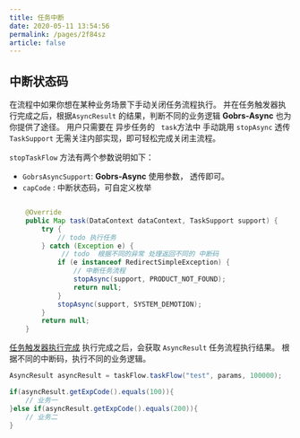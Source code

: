 ```yaml
---
title: 任务中断
date: 2020-05-11 13:54:56
permalink: /pages/2f84sz
article: false
---
```


## 中断状态码

在流程中如果你想在某种业务场景下手动关闭任务流程执行。 并在任务触发器执行完成之后，根据<code>AsyncResult</code> 的结果，判断不同的业务逻辑
**Gobrs-Async** 也为你提供了途径。 用户只需要在 异步任务的 <code> task</code>方法中 手动跳用 <code>stopAsync</code> 透传<code>TaskSupport</code>
无需关注内部实现，即可轻松完成关闭主流程。

<code>stopTaskFlow</code> 方法有两个参数说明如下：

* <code>GobrsAsyncSupport</code>: **Gobrs-Async** 使用参数， 透传即可。
* <code>capCode</code> : 中断状态码，可自定义枚举

```java 

    @Override
    public Map task(DataContext dataContext, TaskSupport support) {
        try {
            // todo 执行任务
        } catch (Exception e) {
             // todo  根据不同的异常 处理返回不同的 中断码
            if (e instanceof RedirectSimpleException) {
                // 中断任务流程
                stopAsync(support, PRODUCT_NOT_FOUND);
                return null;
            }
            stopAsync(support, SYSTEM_DEMOTION);
        }
        return null;
    }

```


[任务触发器执行完成](/pages/2f674a/#启动任务流程) 执行完成之后，会获取 <code>AsyncResult</code> 任务流程执行结果。
根据不同的中断码，执行不同的业务逻辑。
```java 
AsyncResult asyncResult = taskFlow.taskFlow("test", params, 100000);

if(asyncResult.getExpCode().equals(100)){
    // 业务一
}else if(asyncResult.getExpCode().equals(200)){
    // 业务二
}
```





